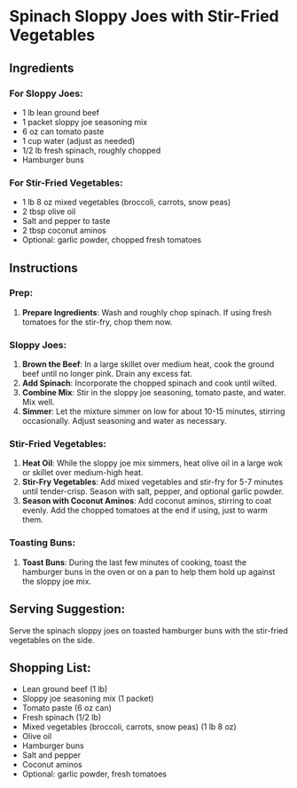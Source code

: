 # Spinach Sloppy Joes with Stir-Fried Vegetables

## Ingredients

### For Sloppy Joes:
- 1 lb lean ground beef
- 1 packet sloppy joe seasoning mix
- 6 oz can tomato paste
- 1 cup water (adjust as needed)
- 1/2 lb fresh spinach, roughly chopped
- Hamburger buns

### For Stir-Fried Vegetables:
- 1 lb 8 oz mixed vegetables (broccoli, carrots, snow peas)
- 2 tbsp olive oil
- Salt and pepper to taste
- 2 tbsp coconut aminos
- Optional: garlic powder, chopped fresh tomatoes

## Instructions

### Prep:
1. **Prepare Ingredients**: Wash and roughly chop spinach. If using fresh tomatoes for the stir-fry, chop them now.

### Sloppy Joes:
1. **Brown the Beef**: In a large skillet over medium heat, cook the ground beef until no longer pink. Drain any excess fat.
2. **Add Spinach**: Incorporate the chopped spinach and cook until wilted.
3. **Combine Mix**: Stir in the sloppy joe seasoning, tomato paste, and water. Mix well.
4. **Simmer**: Let the mixture simmer on low for about 10-15 minutes, stirring occasionally. Adjust seasoning and water as necessary.

### Stir-Fried Vegetables:
1. **Heat Oil**: While the sloppy joe mix simmers, heat olive oil in a large wok or skillet over medium-high heat.
2. **Stir-Fry Vegetables**: Add mixed vegetables and stir-fry for 5-7 minutes until tender-crisp. Season with salt, pepper, and optional garlic powder.
3. **Season with Coconut Aminos**: Add coconut aminos, stirring to coat evenly. Add the chopped tomatoes at the end if using, just to warm them.

### Toasting Buns:
1. **Toast Buns**: During the last few minutes of cooking, toast the hamburger buns in the oven or on a pan to help them hold up against the sloppy joe mix.

## Serving Suggestion:
Serve the spinach sloppy joes on toasted hamburger buns with the stir-fried vegetables on the side.

## Shopping List:
- Lean ground beef (1 lb)
- Sloppy joe seasoning mix (1 packet)
- Tomato paste (6 oz can)
- Fresh spinach (1/2 lb)
- Mixed vegetables (broccoli, carrots, snow peas) (1 lb 8 oz)
- Olive oil
- Hamburger buns
- Salt and pepper
- Coconut aminos
- Optional: garlic powder, fresh tomatoes
